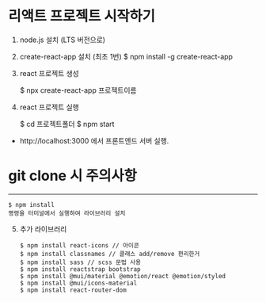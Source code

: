 # 리액트 프로젝트 시작하기

1. node.js 설치 (LTS 버전으로)

2. create-react-app 설치 (최초 1번)
   $ npm install -g create-react-app

3. react 프로젝트 생성

   $ npx create-react-app 프로젝트이름

4. react 프로젝트 실행

   $ cd 프로젝트폴더
   $ npm start

- http://localhost:3000 에서 프론트엔드 서버 실행.

# git clone 시 주의사항

---

    $ npm install
    명령을 터미널에서 실행하여 라이브러리 설치

5. 추가 라이브러리

    ```
    $ npm install react-icons // 아이콘
    $ npm install classnames // 클래스 add/remove 편리한거
    $ npm install sass // scss 문법 사용
    $ npm install reactstrap bootstrap
    $ npm install @mui/material @emotion/react @emotion/styled
    $ npm install @mui/icons-material
    $ npm install react-router-dom
    ```
